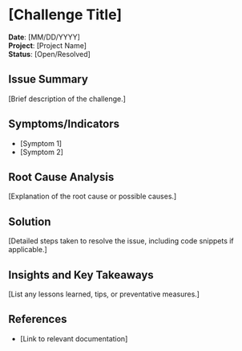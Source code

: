 # [Challenge Title]

**Date**: [MM/DD/YYYY]  
**Project**: [Project Name]  
**Status**: [Open/Resolved]

## Issue Summary
[Brief description of the challenge.]

## Symptoms/Indicators
- [Symptom 1]
- [Symptom 2]

## Root Cause Analysis
[Explanation of the root cause or possible causes.]

## Solution
[Detailed steps taken to resolve the issue, including code snippets if applicable.]

## Insights and Key Takeaways
[List any lessons learned, tips, or preventative measures.]

## References
- [Link to relevant documentation]